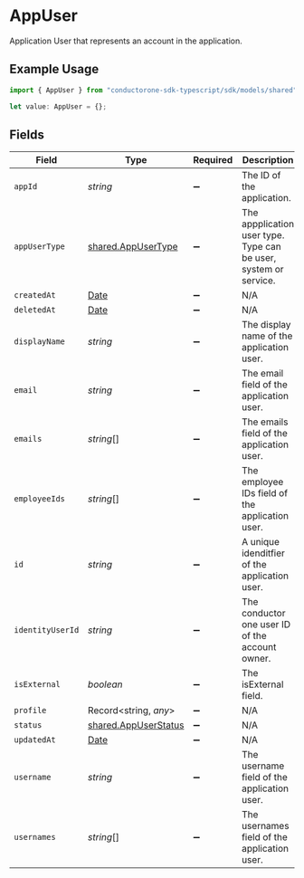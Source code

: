 # AppUser

Application User that represents an account in the application.

## Example Usage

```typescript
import { AppUser } from "conductorone-sdk-typescript/sdk/models/shared";

let value: AppUser = {};
```

## Fields

| Field                                                                                         | Type                                                                                          | Required                                                                                      | Description                                                                                   |
| --------------------------------------------------------------------------------------------- | --------------------------------------------------------------------------------------------- | --------------------------------------------------------------------------------------------- | --------------------------------------------------------------------------------------------- |
| `appId`                                                                                       | *string*                                                                                      | :heavy_minus_sign:                                                                            | The ID of the application.                                                                    |
| `appUserType`                                                                                 | [shared.AppUserType](../../../sdk/models/shared/appusertype.md)                               | :heavy_minus_sign:                                                                            | The appplication user type. Type can be user, system or service.                              |
| `createdAt`                                                                                   | [Date](https://developer.mozilla.org/en-US/docs/Web/JavaScript/Reference/Global_Objects/Date) | :heavy_minus_sign:                                                                            | N/A                                                                                           |
| `deletedAt`                                                                                   | [Date](https://developer.mozilla.org/en-US/docs/Web/JavaScript/Reference/Global_Objects/Date) | :heavy_minus_sign:                                                                            | N/A                                                                                           |
| `displayName`                                                                                 | *string*                                                                                      | :heavy_minus_sign:                                                                            | The display name of the application user.                                                     |
| `email`                                                                                       | *string*                                                                                      | :heavy_minus_sign:                                                                            | The email field of the application user.                                                      |
| `emails`                                                                                      | *string*[]                                                                                    | :heavy_minus_sign:                                                                            | The emails field of the application user.                                                     |
| `employeeIds`                                                                                 | *string*[]                                                                                    | :heavy_minus_sign:                                                                            | The employee IDs field of the application user.                                               |
| `id`                                                                                          | *string*                                                                                      | :heavy_minus_sign:                                                                            | A unique idenditfier of the application user.                                                 |
| `identityUserId`                                                                              | *string*                                                                                      | :heavy_minus_sign:                                                                            | The conductor one user ID of the account owner.                                               |
| `isExternal`                                                                                  | *boolean*                                                                                     | :heavy_minus_sign:                                                                            | The isExternal field.                                                                         |
| `profile`                                                                                     | Record<string, *any*>                                                                         | :heavy_minus_sign:                                                                            | N/A                                                                                           |
| `status`                                                                                      | [shared.AppUserStatus](../../../sdk/models/shared/appuserstatus.md)                           | :heavy_minus_sign:                                                                            | N/A                                                                                           |
| `updatedAt`                                                                                   | [Date](https://developer.mozilla.org/en-US/docs/Web/JavaScript/Reference/Global_Objects/Date) | :heavy_minus_sign:                                                                            | N/A                                                                                           |
| `username`                                                                                    | *string*                                                                                      | :heavy_minus_sign:                                                                            | The username field of the application user.                                                   |
| `usernames`                                                                                   | *string*[]                                                                                    | :heavy_minus_sign:                                                                            | The usernames field of the application user.                                                  |